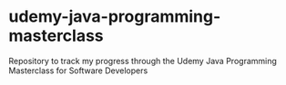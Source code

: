 # udemy-java-programming-masterclass
Repository to track my progress through the Udemy Java Programming Masterclass for Software Developers
